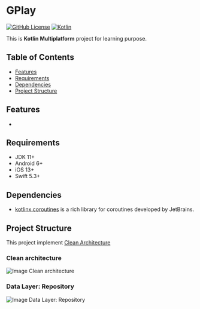 # GPlay

[![GitHub License](https://img.shields.io/badge/license-Apache%20License%202.0-blue.svg?style=flat)](http://www.apache.org/licenses/LICENSE-2.0)
[![Kotlin](https://img.shields.io/badge/kotlin-1.7.10-blue.svg?logo=kotlin)](http://kotlinlang.org)

This is **Kotlin Multiplatform** project for learning purpose.

## Table of Contents

- [Features](#features)
- [Requirements](#requirements)
- [Dependencies](#dependencies)
- [Project Structure](#project-structure)

## Features

- 

## Requirements

- JDK 11+
- Android 6+
- iOS 13+
- Swift 5.3+

## Dependencies

- [kotlinx.coroutines](https://kotlinlang.org/docs/coroutines-guide.html) is a rich library for coroutines developed by JetBrains.

## Project Structure

This project implement [Clean Architecture](https://blog.cleancoder.com/uncle-bob/2012/08/13/the-clean-architecture.html)

### Clean architecture

![Image Clean architecture](https://raw.githubusercontent.com/android10/Sample-Data/master/Android-CleanArchitecture-Kotlin/architecture/clean_architecture_reloaded_main.png)

### Data Layer: Repository

![Image Data Layer: Repository](https://raw.githubusercontent.com/android10/Sample-Data/master/Android-CleanArchitecture-Kotlin/architecture/clean_archictecture_reloaded_repository.png)
